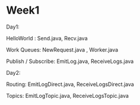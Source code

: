 # Week1

Day1:

HelloWorld : Send.java, Recv.java

Work Queues: NewRequest.java , Worker.java

Publish / Subscribe: EmitLog.java, ReceiveLogs.java


Day2: 

Routing: EmitLogDirect.java, ReceiveLogsDirect.java

Topics: EmitLogTopic.java, ReceiveLogsTopic.java

